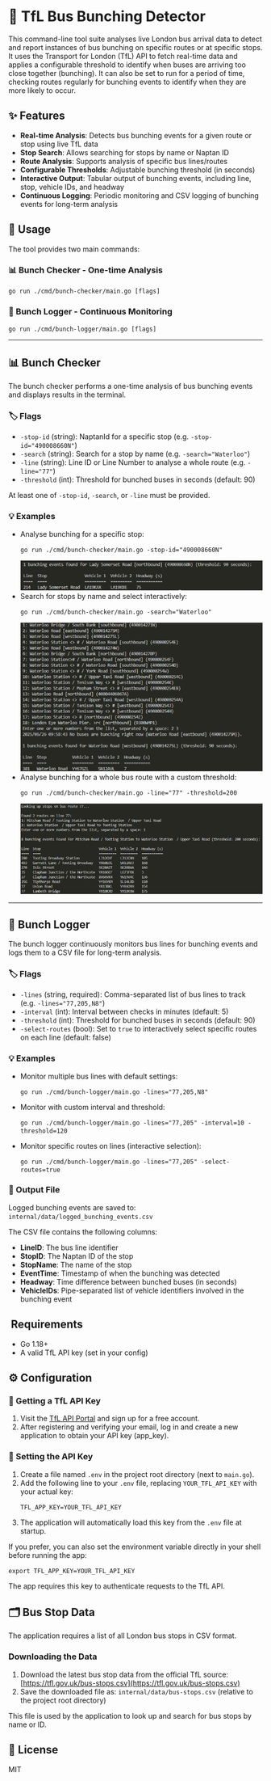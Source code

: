 # 🚌 TfL Bus Bunching Detector

This command-line tool suite analyses live London bus arrival data to detect and report instances of bus bunching on specific routes or at specific stops. It uses the Transport for London (TfL) API to fetch real-time data and applies a configurable threshold to identify when buses are arriving too close together (bunching). It can also be set to run for a period of time, checking routes regularly for bunching events to identify when they are more likely to occur.

## ✨ Features
- **Real-time Analysis**: Detects bus bunching events for a given route or stop using live TfL data
- **Stop Search**: Allows searching for stops by name or Naptan ID
- **Route Analysis**: Supports analysis of specific bus lines/routes
- **Configurable Thresholds**: Adjustable bunching threshold (in seconds)
- **Interactive Output**: Tabular output of bunching events, including line, stop, vehicle IDs, and headway
- **Continuous Logging**: Periodic monitoring and CSV logging of bunching events for long-term analysis

## 🚀 Usage

The tool provides two main commands:

### 📊 Bunch Checker - One-time Analysis
```
go run ./cmd/bunch-checker/main.go [flags]
```

### 📝 Bunch Logger - Continuous Monitoring
```
go run ./cmd/bunch-logger/main.go [flags]
```

---

## 📊 Bunch Checker

The bunch checker performs a one-time analysis of bus bunching events and displays results in the terminal.

### 🏷️ Flags
- `-stop-id` (string): NaptanId for a specific stop (e.g. `-stop-id="490008660N"`)
- `-search` (string): Search for a stop by name (e.g. `-search="Waterloo"`)
- `-line` (string): Line ID or Line Number to analyse a whole route (e.g. `-line="77"`)
- `-threshold` (int): Threshold for bunched buses in seconds (default: 90)

At least one of `-stop-id`, `-search`, or `-line` must be provided.

### 💡 Examples
- Analyse bunching for a specific stop:
  ```
  go run ./cmd/bunch-checker/main.go -stop-id="490008660N"
  ```
  ![Example output for -stop-id](docs/screenshots/screenshot-stop-id.png)
- Search for stops by name and select interactively:
  ```
  go run ./cmd/bunch-checker/main.go -search="Waterloo"
  ```
  ![Example output for -search](docs/screenshots/screenshot-search.png)
- Analyse bunching for a whole bus route with a custom threshold:
  ```
  go run ./cmd/bunch-checker/main.go -line="77" -threshold=200
  ```
  ![Example output for -line and -threshold](docs/screenshots/screenshot-line-threshold.png)

---

## 📝 Bunch Logger

The bunch logger continuously monitors bus lines for bunching events and logs them to a CSV file for long-term analysis.

### 🏷️ Flags
- `-lines` (string, required): Comma-separated list of bus lines to track (e.g. `-lines="77,205,N8"`)
- `-interval` (int): Interval between checks in minutes (default: 5)
- `-threshold` (int): Threshold for bunched buses in seconds (default: 90)
- `-select-routes` (bool): Set to `true` to interactively select specific routes on each line (default: false)

### 💡 Examples
- Monitor multiple bus lines with default settings:
  ```
  go run ./cmd/bunch-logger/main.go -lines="77,205,N8"
  ```
- Monitor with custom interval and threshold:
  ```
  go run ./cmd/bunch-logger/main.go -lines="77,205" -interval=10 -threshold=120
  ```
- Monitor specific routes on lines (interactive selection):
  ```
  go run ./cmd/bunch-logger/main.go -lines="77,205" -select-routes=true
  ```

### 📁 Output File
Logged bunching events are saved to: `internal/data/logged_bunching_events.csv`

The CSV file contains the following columns:
- **LineID**: The bus line identifier
- **StopID**: The Naptan ID of the stop
- **StopName**: The name of the stop
- **EventTime**: Timestamp of when the bunching was detected
- **Headway**: Time difference between bunched buses (in seconds)
- **VehicleIDs**: Pipe-separated list of vehicle identifiers involved in the bunching event

## ️ Requirements
- Go 1.18+
- A valid TfL API key (set in your config)

## ⚙️ Configuration

### 🔑 Getting a TfL API Key
1. Visit the [TfL API Portal](https://api-portal.tfl.gov.uk/signup) and sign up for a free account.
2. After registering and verifying your email, log in and create a new application to obtain your API key (app_key).

### 📝 Setting the API Key
1. Create a file named `.env` in the project root directory (next to `main.go`).
2. Add the following line to your `.env` file, replacing `YOUR_TFL_API_KEY` with your actual key:
   ```
   TFL_APP_KEY=YOUR_TFL_API_KEY
   ```
3. The application will automatically load this key from the `.env` file at startup.

If you prefer, you can also set the environment variable directly in your shell before running the app:
```
export TFL_APP_KEY=YOUR_TFL_API_KEY
```

The app requires this key to authenticate requests to the TfL API.

## 🗂️ Bus Stop Data

The application requires a list of all London bus stops in CSV format.

### Downloading the Data
1. Download the latest bus stop data from the official TfL source:
   [https://tfl.gov.uk/bus-stops.csv](https://tfl.gov.uk/bus-stops.csv)
2. Save the downloaded file as:
   `internal/data/bus-stops.csv`
   (relative to the project root directory)

This file is used by the application to look up and search for bus stops by name or ID.

## 📄 License
MIT
